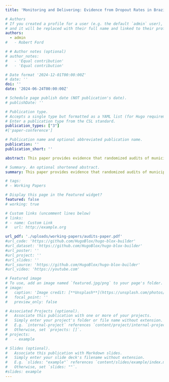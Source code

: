 ```yaml
---
title: 'Monitoring and Delivering: Evidence from Dropout Rates in Brazil'

# Authors
# If you created a profile for a user (e.g. the default `admin` user), write the username (folder name) here
# and it will be replaced with their full name and linked to their profile.
authors:
  - admin
#   - Robert Ford

# # Author notes (optional)
# author_notes:
#   - 'Equal contribution'
#   - 'Equal contribution'

# Date format '2024-12-01T00:00:00Z'
# date: '' 
doi: ''
date: '2024-06-24T00:00:00Z'

# Schedule page publish date (NOT publication's date).
# publishDate: ''

# Publication type.
# Accepts a single type but formatted as a YAML list (for Hugo requirements).
# Enter a publication type from the CSL standard.
publication_types: ["3"] 
#['paper-conference']

# Publication name and optional abbreviated publication name.
publication: ''
publication_short: ''

abstract: This paper provides evidence that randomized audits of municipal funds in Brazil led to an improvement in outcomes for public school students, but were not as effective in improving the provision of all public services. I find causal evidence that the audits led to a decrease in the dropout rates in municipal elementary and middle schools by ten percent (0.34 percentage points). A back-of-the-envelope calculation, ignoring spillovers, suggests that one fewer student dropped out, per school, per two years, as a result of these municipal audits. This amounts to approximately one third of the estimates of the decrease in dropout rates resulting from \textit{Bolsa Família}, a large conditional cash transfer program in Brazil designed, in part, to minimize student abandonment. Additionally, I show that the audits' effectiveness in decreasing dropout rates is dependent on each municipality’s reliance on conditional cash transfers, and on the quantity of irregularities uncovered during the audit. I also find suggestive evidence that this effect is driven by a disciplining effect on audited mayors, especially in the presence of re-election incentives. These results support the notion that monitoring and accountability can effectively realign the incentives of politicians and their constituencies.

# Summary. An optional shortened abstract.
summary: This paper provides evidence that randomized audits of municipal funds in Brazil led to an improvement in outcomes for public school students, but were not as effective in improving the provision of all public services.

# tags: 
# - Working Papers

# Display this page in the Featured widget?
featured: false
# working: true

# Custom links (uncomment lines below)
# links:
# - name: Custom Link
#   url: http://example.org

url_pdf: './uploads/working-papers/audits-paper.pdf'
#url_code: 'https://github.com/HugoBlox/hugo-blox-builder'
#url_dataset: 'https://github.com/HugoBlox/hugo-blox-builder'
#url_poster: ''
#url_project: ''
#url_slides: ''
#url_source: 'https://github.com/HugoBlox/hugo-blox-builder'
#url_video: 'https://youtube.com'

# Featured image
# To use, add an image named `featured.jpg/png` to your page's folder.
# image:
#   caption: 'Image credit: [**Unsplash**](https://unsplash.com/photos/pLCdAaMFLTE)'
#   focal_point: ''
#   preview_only: false

# Associated Projects (optional).
#   Associate this publication with one or more of your projects.
#   Simply enter your project's folder or file name without extension.
#   E.g. `internal-project` references `content/project/internal-project/index.md`.
#   Otherwise, set `projects: []`.
# projects:
#   - example

# Slides (optional).
#   Associate this publication with Markdown slides.
#   Simply enter your slide deck's filename without extension.
#   E.g. `slides: "example"` references `content/slides/example/index.md`.
#   Otherwise, set `slides: ""`.
#slides: example
---
```

<!-- 
{{% callout note %}}
Click the _Cite_ button above to demo the feature to enable visitors to import publication metadata into their reference management software.
{{% /callout %}}

{{% callout note %}}
Create your slides in Markdown - click the _Slides_ button to check out the example.
{{% /callout %}}

Add the publication's **full text** or **supplementary notes** here. You can use rich formatting such as including [code, math, and images](https://docs.hugoblox.com/content/writing-markdown-latex/). -->
